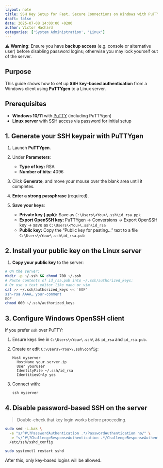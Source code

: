 ```yaml
---
layout: note
title: SSH Key Setup for Fast, Secure Connections on Windows with PuTTY
draft: false
date: 2025-07-08 14:00:00 +0200
author: Victor Hachard
categories: ['System Administration', 'Linux']
---
```


⚠️ **Warning:** Ensure you have **backup access** (e.g. console or alternative user) before disabling password logins; otherwise you may lock yourself out of the server.

## Purpose

This guide shows how to set up **SSH key–based authentication** from a Windows client using **PuTTYgen** to a Linux server.

## Prerequisites

* **Windows 10/11** with [PuTTY](https://www.putty.org/) (including PuTTYgen)
* **Linux server** with SSH access via password for initial setup

## 1. Generate your SSH keypair with PuTTYgen

1. Launch **PuTTYgen**.
2. Under **Parameters**:

   * **Type of key:** RSA
   * **Number of bits:** 4096
3. Click **Generate**, and move your mouse over the blank area until it completes.
4. **Enter a strong passphrase** (required).
5. **Save your keys**:

   * **Private key (.ppk):** Save as `C:\Users\<You>\.ssh\id_rsa.ppk`
   * **Export OpenSSH key:** PuTTYgen → Conversions → Export OpenSSH key → save as `C:\Users\<You>\.ssh\id_rsa`
   * **Public key:** Copy the “Public key for pasting…” text to a file `C:\Users\<You>\.ssh\id_rsa.pub`

## 2. Install your public key on the Linux server

1. **Copy your public key** to the server:

```bash
# On the server:
mkdir -p ~/.ssh && chmod 700 ~/.ssh
# Paste contents of id_rsa.pub into ~/.ssh/authorized_keys:
# Or use a text editor like nano or vim
cat >> ~/.ssh/authorized_keys << 'EOF'
ssh-rsa AAAA… your-comment
EOF
chmod 600 ~/.ssh/authorized_keys
```

## 3. Configure Windows OpenSSH client

If you prefer `ssh` over PuTTY:

1. Ensure keys live in `C:\Users\<You>\.ssh\` as `id_rsa` and `id_rsa.pub`.

2. Create or edit `C:\Users\<You>\.ssh\config`:

   ```sshconfig
   Host myserver
     HostName your.server.ip
     User youruser
     IdentityFile ~/.ssh/id_rsa
     IdentitiesOnly yes
   ```

3. Connect with:

   ```powershell
   ssh myserver
   ```

## 4. Disable password-based SSH on the server

> Double-check that key login works before proceeding.

```bash
sudo sed -i.bak \
  -e "s/^#\?PasswordAuthentication .*/PasswordAuthentication no/" \
  -e "s/^#\?ChallengeResponseAuthentication .*/ChallengeResponseAuthentication no/" \
  /etc/ssh/sshd_config

sudo systemctl restart sshd
```

After this, only key-based logins will be allowed.
